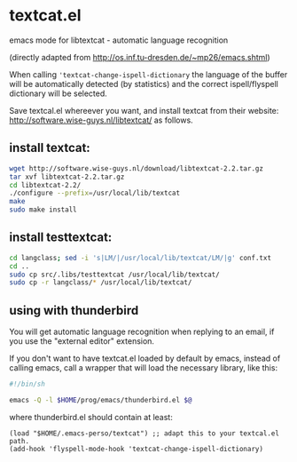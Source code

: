 # textcat.el
emacs mode for libtextcat - automatic language recognition

(directly adapted from http://os.inf.tu-dresden.de/~mp26/emacs.shtml)

When calling ```'textcat-change-ispell-dictionary```
the language of the buffer will be automatically detected (by statistics) and the correct ispell/flyspell dictionary will be selected.

Save textcal.el whereever you want, and install textcat from their website: http://software.wise-guys.nl/libtextcat/
as follows.

## install textcat:
```bash
wget http://software.wise-guys.nl/download/libtextcat-2.2.tar.gz
tar xvf libtextcat-2.2.tar.gz
cd libtextcat-2.2/
./configure --prefix=/usr/local/lib/textcat
make
sudo make install
```

## install testtextcat:
```bash
cd langclass; sed -i 's|LM/|/usr/local/lib/textcat/LM/|g' conf.txt
cd ..
sudo cp src/.libs/testtextcat /usr/local/lib/textcat/
sudo cp -r langclass/* /usr/local/lib/textcat/
```

## using with thunderbird
You will get automatic language recognition when replying to an email, if you use the "external editor" extension.

If you don't want to have textcat.el loaded by default by emacs,
instead of calling emacs, call a wrapper that will load the necessary library, like this:

```sh
#!/bin/sh

emacs -Q -l $HOME/prog/emacs/thunderbird.el $@
```
where thunderbird.el should contain at least:
```elisp
(load "$HOME/.emacs-perso/textcat") ;; adapt this to your textcal.el path.
(add-hook 'flyspell-mode-hook 'textcat-change-ispell-dictionary)
```
